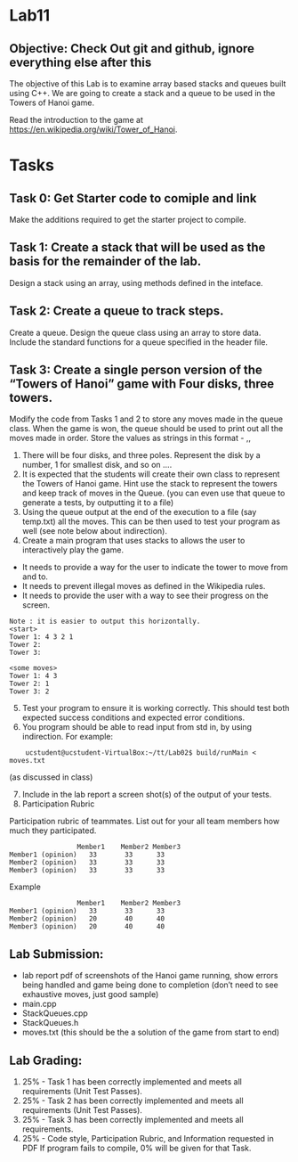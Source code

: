 # Lab11

## Objective: Check Out git and github, ignore everything else after this
The objective of this Lab is to examine array based stacks and queues built using C++.  We are going to create a stack and a queue to be used in the Towers of Hanoi game.

Read the introduction to the game at https://en.wikipedia.org/wiki/Tower_of_Hanoi.

# Tasks

## Task 0: Get Starter code to comiple and link
Make the additions required to get the starter project to compile.

## Task 1:  Create a stack that will be used as the basis for the remainder of the lab.
Design a stack using an array, using methods defined in the inteface.

## Task 2:  Create a queue to track steps.
Create a queue. Design the queue class using an array to store data.  Include the standard functions for a queue specified in the header file.


## Task 3:  Create a single person version of the “Towers of Hanoi” game with Four disks, three towers.
	
Modify the code from Tasks 1 and 2 to store any moves made in the queue class. When the game is won, the queue should be used to print out all the moves made in order.  Store the values as strings in this format - <disk>,<column from>, <column to>
1.	There will be four disks, and three poles.   Represent the disk by a number, 1 for smallest disk, and so on ….
2.	It is expected that the students will create their own class to represent the Towers of Hanoi game.   Hint use the stack to represent the towers and keep track of moves in the Queue.   (you can even use that queue to generate a tests, by outputting it to a file)
3.	Using the queue output at the end of the execution to a file (say temp.txt) all the moves.  This can be then used to test your program as well (see note below about indirection).
4.	Create a main program that uses stacks to allows the user to interactively play the game.
  *	It needs to provide a way for the user to indicate the tower to move from and to.
  *	It needs to prevent illegal moves as defined in the Wikipedia rules.
  *	It needs to provide the user with a way to see their progress on the screen.
	
```
Note : it is easier to output this horizontally.
<start>
Tower 1: 4 3 2 1
Tower 2:
Tower 3:

<some moves>
Tower 1: 4 3 
Tower 2: 1
Tower 3: 2
```

5.	Test your program to ensure it is working correctly.  This should test both expected success conditions and expected error conditions.
6.	You program should be able to read input from std in, by using indirection.  For example:
```
 	ucstudent@ucstudent-VirtualBox:~/tt/Lab02$ build/runMain < moves.txt 
```									    
(as  discussed in class)
									    
7.	Include in the lab report a screen shot(s) of the output of your tests.
8. Participation Rubric

Participation rubric of teammates.  List out for your all team members how much they participated.
```
	             Member1	Member2	Member3
Member1 (opinion)	33	     33	     33
Member2 (opinion)	33	     33	     33
Member3 (opinion)	33	     33	     33
```			
			
Example 			
```
	             Member1	Member2	Member3
Member1 (opinion)	33	     33	     33
Member2 (opinion)	20	     40	     40
Member3 (opinion)	20	     40	     40
```

## Lab Submission:
* lab report pdf of screenshots of the Hanoi game running, show errors being handled and  game being done to completion (don’t need to see exhaustive moves, just good sample)
* main.cpp
* StackQueues.cpp
* StackQueues.h
* moves.txt (this should be the a solution of the game from start to end)

## Lab Grading:
1.	25% - Task 1 has been correctly implemented and meets all requirements (Unit Test Passes).
1.	25% - Task 2 has been correctly implemented and meets all requirements (Unit Test Passes).
1.	25% - Task 3 has been correctly implemented and meets all requirements.
1.	25% - Code style, Participation Rubric, and Information requested in PDF
If program fails to compile, 0% will be given for that Task.
